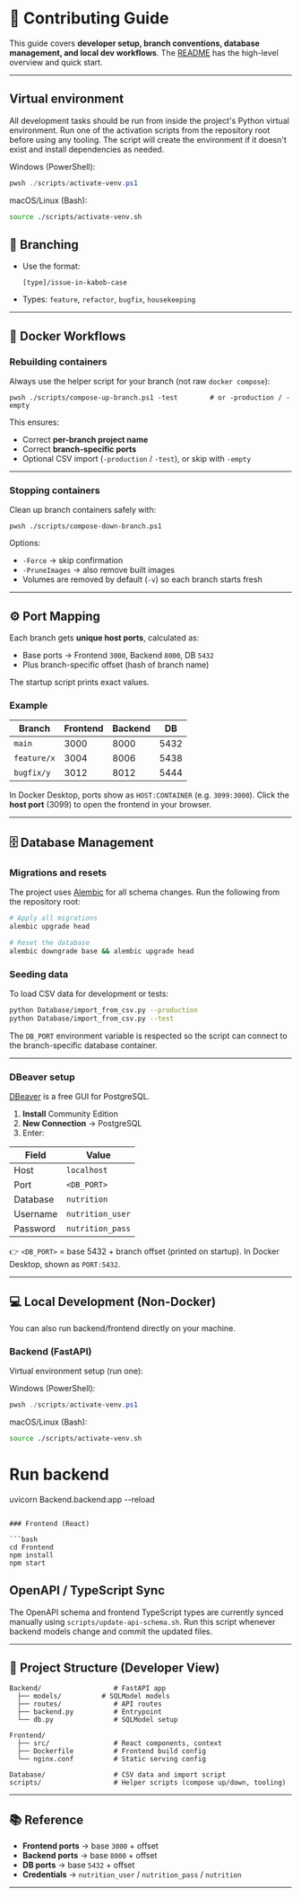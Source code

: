 # 🤝 Contributing Guide

This guide covers **developer setup, branch conventions, database management, and local dev workflows**.
The [README](README.md) has the high-level overview and quick start.

---

## Virtual environment

All development tasks should be run from inside the project's Python virtual environment.
Run one of the activation scripts from the repository root before using any tooling.
The script will create the environment if it doesn't exist and install dependencies as needed.

Windows (PowerShell):

```powershell
pwsh ./scripts/activate-venv.ps1
```

macOS/Linux (Bash):

```bash
source ./scripts/activate-venv.sh
```

## 🔀 Branching

* Use the format:

  ```
  [type]/issue-in-kabob-case
  ```
* Types: `feature`, `refactor`, `bugfix`, `housekeeping`

---

## 🐳 Docker Workflows

### Rebuilding containers

Always use the helper script for your branch (not raw `docker compose`):

```pwsh
pwsh ./scripts/compose-up-branch.ps1 -test        # or -production / -empty
```

This ensures:

* Correct **per-branch project name**
* Correct **branch-specific ports**
* Optional CSV import (`-production` / `-test`), or skip with `-empty`

---

### Stopping containers

Clean up branch containers safely with:

```pwsh
pwsh ./scripts/compose-down-branch.ps1
```

Options:

* `-Force` → skip confirmation
* `-PruneImages` → also remove built images
* Volumes are removed by default (`-v`) so each branch starts fresh

---

## ⚙️ Port Mapping

Each branch gets **unique host ports**, calculated as:

* Base ports → Frontend `3000`, Backend `8000`, DB `5432`
* Plus branch-specific offset (hash of branch name)

The startup script prints exact values.

### Example

| Branch      | Frontend | Backend | DB   |
| ----------- | -------- | ------- | ---- |
| `main`      | 3000     | 8000    | 5432 |
| `feature/x` | 3004     | 8006    | 5438 |
| `bugfix/y`  | 3012     | 8012    | 5444 |

In Docker Desktop, ports show as `HOST:CONTAINER` (e.g. `3099:3000`).
Click the **host port** (3099) to open the frontend in your browser.

---

## 🗄️ Database Management

### Migrations and resets

The project uses [Alembic](https://alembic.sqlalchemy.org/) for all schema
changes. Run the following from the repository root:

```bash
# Apply all migrations
alembic upgrade head

# Reset the database
alembic downgrade base && alembic upgrade head
```

### Seeding data

To load CSV data for development or tests:

```bash
python Database/import_from_csv.py --production
python Database/import_from_csv.py --test
```

The `DB_PORT` environment variable is respected so the script can connect to the
branch-specific database container.

---

### DBeaver setup

[DBeaver](https://dbeaver.io/download/) is a free GUI for PostgreSQL.

1. **Install** Community Edition
2. **New Connection** → PostgreSQL
3. Enter:

| Field    | Value            |
| -------- | ---------------- |
| Host     | `localhost`      |
| Port     | `<DB_PORT>`      |
| Database | `nutrition`      |
| Username | `nutrition_user` |
| Password | `nutrition_pass` |

👉 `<DB_PORT>` = base 5432 + branch offset (printed on startup).
In Docker Desktop, shown as `PORT:5432`.

---

## 💻 Local Development (Non-Docker)

You can also run backend/frontend directly on your machine.

### Backend (FastAPI)

Virtual environment setup (run one):

Windows (PowerShell):

```powershell
pwsh ./scripts/activate-venv.ps1
```

macOS/Linux (Bash):

```bash
source ./scripts/activate-venv.sh
```

# Run backend
uvicorn Backend.backend:app --reload
```

### Frontend (React)

```bash
cd Frontend
npm install
npm start
```

## OpenAPI / TypeScript Sync

The OpenAPI schema and frontend TypeScript types are currently synced manually
using `scripts/update-api-schema.sh`. Run this script whenever backend models
change and commit the updated files.

---

## 🧩 Project Structure (Developer View)

```
Backend/                  # FastAPI app
  ├── models/          # SQLModel models
  ├── routes/             # API routes
  ├── backend.py          # Entrypoint
  └── db.py               # SQLModel setup

Frontend/
  ├── src/                # React components, context
  ├── Dockerfile          # Frontend build config
  └── nginx.conf          # Static serving config

Database/                 # CSV data and import script
scripts/                  # Helper scripts (compose up/down, tooling)
```

---

## 📚 Reference

* **Frontend ports** → base `3000` + offset
* **Backend ports** → base `8000` + offset
* **DB ports** → base `5432` + offset
* **Credentials** → `nutrition_user` / `nutrition_pass` / `nutrition`

---